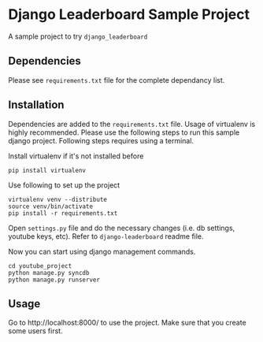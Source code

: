Django Leaderboard Sample Project
=================================

A sample project to try `django_leaderboard`

Dependencies
------------

Please see `requirements.txt` file for the complete dependancy list. 


Installation
------------

Dependencies are added to the `requirements.txt` file. Usage of virtualenv is highly recommended. Please use the following steps to run this sample django project. Following steps requires using a terminal.

Install virtualenv if it's not installed before

    pip install virtualenv

Use following to set up the project

    virtualenv venv --distribute
    source venv/bin/activate
    pip install -r requirements.txt 

Open `settings.py` file and do the necessary changes (i.e. db settings, youtube keys, etc). Refer to `django-leaderboard` readme file.

Now you can start using django management commands.

    cd youtube_project
    python manage.py syncdb
    python manage.py runserver

Usage
-----

Go to http://localhost:8000/ to use the project. Make sure that you create some users first.
